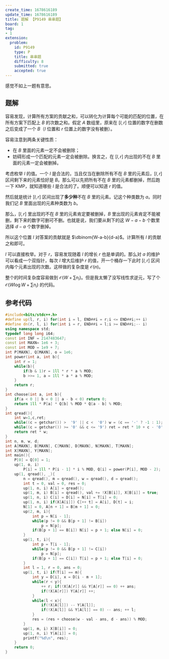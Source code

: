 ```yaml
---
create_time: 1678616189
update_time: 1678616189
title: 题解 【P9149 串串题】
board: 1
tag:
- 1
extension:
  problem:
    id: P9149
    type: P
    title: 串串题
    difficulty: 8
    submitted: true
    accepted: true
---
```


感觉不如上一题有意思。

## 题解

容易发现，计算所有方案的贡献之和，可以转化为计算每个可能的匹配的位置，在所有方案下匹配上 $B$ 的次数之和。假定 $A$ 数组里，原来在 $[l,r]$ 位置的数字在删数之后变成了一个 $B$（$l$ 位置和 $r$ 位置上的数字没有被删）。

容易注意到两条关键性质：

- 在 $B$ 里面的元素一定不会被删除；
- 妨碍形成一个匹配的元素一定会被删除。换言之，在 $[l,r]$ 内出现的不在 $B$ 里面的元素一定会被删掉。

考虑枚举 $l$ 的值。一个 $l$ 是合法的，当且仅当在删除所有不在 $B$ 里的元素后，$[l,r]$ 区间剩下来的元素恰好是 $B$。那么可以先把所有不在 $B$ 里的元素都删掉，然后跑一下 $\text{KMP}$，就知道哪些 $l$ 是合法的了。顺便可以知道 $r$ 的值。

然后就是统计 $[l,r]$ 区间出现了**多少种**不在 $B$ 里的元素。记这个种类数为 $a$。同时我们记 $B$ 里面出现的元素种类数为 $b$。

那么，$[l,r]$ 里出现的不在 $B$ 里的元素肯定要被删掉，$B$ 里出现的元素肯定不能被删，剩下来的数字可删可不删。也就是说，我们要从剩下的这 $W-a-b$ 个数里选择 $d-a$ 个数字删掉。

所以这个位置 $l$ 对答案的贡献就是 $\dbinom{W-a-b}{d-a}$。计算所有 $l$ 的贡献之和即可。

$l$ 可以直接枚举。对于 $r$，容易发现随着 $l$ 的增长 $r$ 也是单调的。那么对 $a$ 的维护可以看成一个双指针，每次 $l$ 增大后维护 $r$ 的值，开一个桶存一下此时 $[l,r]$ 区间内每个元素出现的次数。这样做的复杂度是 $\mathcal O(n)$。

整个的时间复杂度容易做到 $\mathcal O(W+\sum n_i)$。但是我太懒了没写线性求逆元，写了个 $\mathcal O(W\log W+\sum n_i)$ 的代码。

## 参考代码 

```cpp
#include<bits/stdc++.h>
#define up(l, r, i) for(int i = l, END##i = r;i <= END##i;++ i)
#define dn(r, l, i) for(int i = r, END##i = l;i >= END##i;-- i)
using namespace std;
typedef long long i64;
const int INF = 2147483647;
const int MAXN= 1e6 + 3;
const int MOD = 1e9 + 7;
int P[MAXN], Q[MAXN], o = 1e6;
int power(int a, int b){
    int r = 1;
    while(b){
        if(b & 1)r = 1ll * r * a % MOD;
        b >>= 1, a = 1ll * a * a % MOD;
    }
    return r;
}
int choose(int a, int b){
    if(a < 0 || b < 0 || a - b < 0) return 0;
    return 1ll * P[a] * Q[b] % MOD * Q[a - b] % MOD;
}
int qread(){
    int w=1,c,ret;
    while((c = getchar()) >  '9' || c <  '0') w = (c == '-' ? -1 : 1); ret = c - '0';
    while((c = getchar()) >= '0' && c <= '9') ret = ret * 10 + c - '0';
    return ret * w;
}
int n, m, w, d;
int A[MAXN], B[MAXN], C[MAXN], D[MAXN], N[MAXN], T[MAXN];
int X[MAXN], Y[MAXN];
int main(){
    P[0] = Q[0] = 1;
    up(1, o, i)
        P[i] = 1ll * P[i - 1] * i % MOD, Q[i] = power(P[i], MOD - 2);
    up(1, qread(), _){
        n = qread(), m = qread(), w = qread(), d = qread();
        int t = 0, val = 0, res = 0;
        up(1, n, i) A[i] = qread();
        up(1, m, i) B[i] = qread(), val += !X[B[i]], X[B[i]] = true;
        up(1, n, i) C[i] = D[i] = N[i] = T[i] = 0;
        up(1, n, i) if(X[A[i]]) C[++ t] = A[i], D[t] = i;
        N[1] = 0, A[n + 1] = B[m + 1] = 0;
        up(2, m, i){
            int p = N[i - 1];
            while(p != 0 && B[p + 1] != B[i])
                p = N[p];
            if(B[p + 1] == B[i]) N[i] = p + 1; else N[i] = 0;
        }
        up(1, t, i){
            int p = T[i - 1];
            while(p != 0 && B[p + 1] != C[i])
                p = N[p];
            if(B[p + 1] == C[i]) T[i] = p + 1; else T[i] = 0;
        }
        int l = 1, r = 0, ans = 0;
        up(1, t, i) if(T[i] == m){
            int y = D[i], x = D[i - m + 1];
            while(r < y){
                ++ r; if(!X[A[r]] && Y[A[r]] == 0) ++ ans;
                if(!X[A[r]]) Y[A[r]] ++;
            }
            while(l < x){
                if(!X[A[l]]) -- Y[A[l]];
                if(!X[A[l]] && Y[A[l]] == 0) -- ans; ++ l;
            }
            res = (res + choose(w - val - ans, d - ans)) % MOD;
        }
        up(1, m, i) X[B[i]] = 0;
        up(1, n, i) Y[A[i]] = 0;
        printf("%d\n", res);
    }
    return 0;
}
